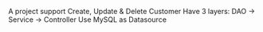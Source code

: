 A project support Create, Update & Delete Customer
Have 3 layers: DAO -> Service -> Controller
Use MySQL as Datasource
